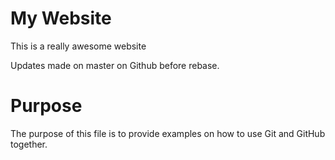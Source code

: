 # My Website
This is a really awesome website

Updates made on master on Github before rebase.


# Purpose
The purpose of this file is to provide examples on how to use Git and GitHub together.

